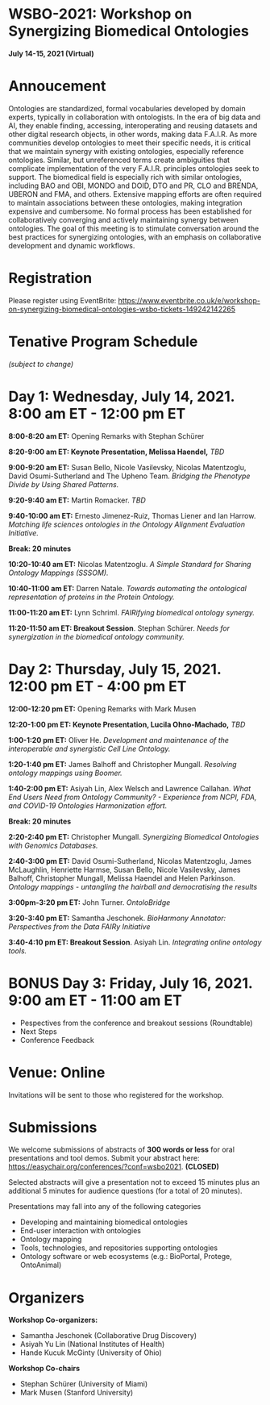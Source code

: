 # WSBO-2021: Workshop on Synergizing Biomedical Ontologies
**July 14-15, 2021 (Virtual)**

# Annoucement
Ontologies are standardized, formal vocabularies developed by domain experts, typically in collaboration with ontologists. In the era of big data and AI, they enable finding, accessing, interoperating and reusing datasets and other digital research objects, in other words, making data F.A.I.R. As more communities develop ontologies to meet their specific needs, it is critical that we maintain synergy with existing ontologies, especially reference ontologies. Similar, but unreferenced terms create ambiguities that complicate implementation of the very F.A.I.R. principles ontologies seek to support. The biomedical field is especially rich with similar ontologies, including BAO and OBI, MONDO and DOID, DTO and PR, CLO and BRENDA, UBERON and FMA, and others. Extensive mapping efforts are often required to maintain associations between these ontologies, making integration expensive and cumbersome. No formal process has been established for collaboratively converging and actively maintaining synergy between ontologies. The goal of this meeting is to stimulate conversation around the best practices for synergizing ontologies, with an emphasis on collaborative development and dynamic workflows. 

# Registration
Please register using EventBrite: https://www.eventbrite.co.uk/e/workshop-on-synergizing-biomedical-ontologies-wsbo-tickets-149242142265

# Tenative Program Schedule 
_(subject to change)_

# **Day 1: Wednesday, July 14, 2021. 8:00 am ET - 12:00 pm ET**

**8:00-8:20 am ET:** Opening Remarks with Stephan Schürer 

**8:20-9:00 am ET: Keynote Presentation, Melissa Haendel,** _TBD_

**9:00-9:20 am ET:** Susan Bello, Nicole Vasilevsky, Nicolas Matentzoglu, David Osumi-Sutherland and The Upheno Team. _Bridging the Phenotype Divide by Using Shared Patterns._

**9:20-9:40 am ET:** Martin Romacker. _TBD_

**9:40-10:00 am ET:** Ernesto Jimenez-Ruiz, Thomas Liener and Ian Harrow. _Matching life sciences ontologies in the Ontology Alignment Evaluation Initiative._


**Break: 20 minutes**


**10:20-10:40 am ET:** Nicolas Matentzoglu. _A Simple Standard for Sharing Ontology Mappings (SSSOM)._

**10:40-11:00 am ET:** Darren Natale. _Towards automating the ontological representation of proteins in the Protein Ontology._

**11:00-11:20 am ET:** Lynn Schriml. _FAIRifying biomedical ontology synergy._

**11:20-11:50 am ET: Breakout Session**. Stephan Schürer. _Needs for synergization in the biomedical ontology community._ 


# **Day 2: Thursday, July 15, 2021. 12:00 pm ET - 4:00 pm ET**

**12:00-12:20 pm ET:** Opening Remarks with Mark Musen

**12:20-1:00 pm ET: Keynote Presentation, Lucila Ohno-Machado,** _TBD_

**1:00-1:20 pm ET:** Oliver He. _Development and maintenance of the interoperable and synergistic Cell Line Ontology._

**1:20-1:40 pm ET:** James Balhoff and Christopher Mungall. _Resolving ontology mappings using Boomer._

**1:40-2:00 pm ET:** Asiyah Lin, Alex Welsch and Lawrence Callahan. _What End Users Need from Ontology Community? - Experience from NCPI, FDA, and COVID-19 Ontologies Harmonization effort._


**Break: 20 minutes** 


**2:20-2:40 pm ET:** Christopher Mungall. _Synergizing Biomedical Ontologies with Genomics Databases._

**2:40-3:00 pm ET:** David Osumi-Sutherland, Nicolas Matentzoglu, James McLaughlin, Henriette Harmse, Susan Bello, Nicole Vasilevsky, James Balhoff, Christopher Mungall, Melissa Haendel and Helen Parkinson. _Ontology mappings - untangling the hairball and democratising the results_

**3:00pm-3:20 pm ET:** John Turner. _OntoloBridge_

**3:20-3:40 pm ET:** Samantha Jeschonek. _BioHarmony Annotator: Perspectives from the Data FAIRy Initiative_

**3:40-4:10 pm ET: Breakout Session**. Asiyah Lin. _Integrating online ontology tools._ 



# **BONUS Day 3: Friday, July 16, 2021. 9:00 am ET - 11:00 am ET**
* Pespectives from the conference and breakout sessions (Roundtable)
* Next Steps
* Conference Feedback

# Venue: Online
Invitations will be sent to those who registered for the workshop.

# Submissions
We welcome submissions of abstracts of **300 words or less** for oral presentations and tool demos.  Submit your abstract here: https://easychair.org/conferences/?conf=wsbo2021.   **(CLOSED)**

Selected abstracts will give a presentation not to exceed 15 minutes plus an additional 5 minutes for audience questions (for a total of 20 minutes). 

Presentations may fall into any of the following categories
* Developing and maintaining biomedical ontologies
* End-user interaction with ontologies
* Ontology mapping
* Tools, technologies, and repositories supporting ontologies
* Ontology software or web ecosystems (e.g.: BioPortal, Protege, OntoAnimal)

# Organizers
**Workshop Co-organizers:**
* Samantha Jeschonek (Collaborative Drug Discovery)
* Asiyah Yu Lin (National Institutes of Health)
* Hande Kucuk McGinty (University of Ohio)

**Workshop Co-chairs**
* Stephan Schürer (University of Miami)
* Mark Musen (Stanford University)
